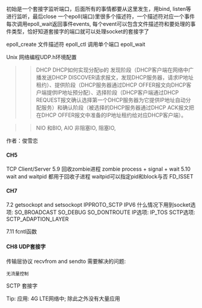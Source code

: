 
初始是一个套接字监听端口，后面所有的事情都要从这里发生，用bind, listen等进行监听，最后close
一个epoll(端口)里很多个描述符，一个描述符对应一个事件
每次调用epoll_wait返回事件events, 每个event可以包含文件描述符和要处理的事件类型，恰好知道套接字的端口就可以处理socket的套接字了

epoll_create 文件描述符
epoll_ctl 调用单个端口
epoll_wait

Unix 网络编程UDP.h环境配置




>> DHCP
DHCP如何实现分配ip的
发现阶段（DHCP客户端在网络中广播发送DHCP DISCOVER请求报文，发现DHCP服务器，请求IP地址租约）、提供阶段（DHCP服务器通过DHCP OFFER报文向DHCP客户端提供IP地址预分配）、选择阶段（DHCP客户端通过DHCP REQUEST报文确认选择第一个DHCP服务器为它提供IP地址自动分配服务）和确认阶段（被选择的DHCP服务器通过DHCP ACK报文把在DHCP OFFER报文中准备的IP地址租约给对应DHCP客户端）。

>> NIO 和BIO, AIO 非阻塞IO, 阻塞IO, 

作者：俊雪恋
>>

#### CH5
TCP Client/Server
5.9 回收zombie进程
	zombie process + signal + wait
5.10 wait and waitpid
	都用于回收子进程
	waitpid可以指定pid和block与否
FD_ISSET

#### CH7
7.2 getsockopt and setsockopt
IPPROTO_SCTP
IPV6
什么情况下用到socket选项:
	SO_BROADCAST
	SO_DEBUG
	SO_DONTROUTE
IP选项:
	IP_TOS
SCTP选项:
	SCTP_ADAPTION_LAYER

7.11
fcntl函数

#### CH8 UDP套接字
传输层协议
recvfrom and sendto
需要解决的问题:
	
	无流量控制
SCTP 套接字

Tip:
	应用: 4G LTE网络中; 除此之外没有大量应用

